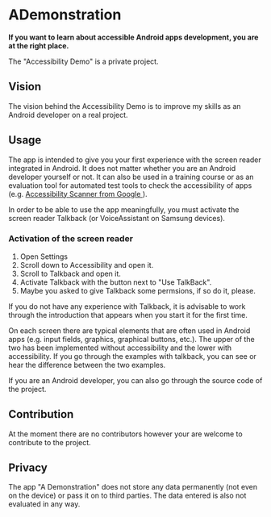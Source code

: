 # ADemonstration

**If you want to learn about accessible Android apps development, you are at the right place.**

The "Accessibility Demo" is a private project.

<h2>Vision</h2>

The vision behind the Accessibility Demo is to improve my skills as an Android developer on a real project.

<h2>Usage</h2>
<p>
The app is intended to give you your first experience with the screen reader integrated in Android. It does not matter whether you are an Android developer yourself or not. It can also be used in a training course or as an evaluation tool for automated test tools to check the accessibility of apps (e.g. <a href="https://play.google.com/store/apps/details?id=com.google.android.apps.accessibility.auditor&hl=de_CH&gl=US">Accessibility Scanner from Google </a>
).
 <p>
In order to be able to use the app meaningfully, you must activate the screen reader Talkback (or VoiceAssistant on Samsung devices).
</p>
<h3>Activation of the screen reader</h3>

<ol>
<li>Open Settings</li> 
<li>Scroll down to Accessibility and open it.</li>
<li>Scroll to Talkback and open it.</li>
<li>Activate Talkback with the button next to "Use TalkBack".</li>
<li>Maybe you asked to give Talkback some  permsions, if so do it, please.
</ol>

<p>
If you do not have any experience with Talkback, it is advisable to work through the introduction that appears when you start it for the first time. 
</p>
<p>
On each screen there are typical elements that are often used in Android apps (e.g. input fields, graphics, graphical buttons, etc.). The upper of the two has been implemented without accessibility and the lower with accessibility. If you go through the examples with talkback, you can see or hear the difference between the two examples.
<p>
If you are an Android developer, you can also go through the source code of the project.  
</p>


<h2>Contribution</h2>

<p>

At the moment there are no contributors however your are welcome to contribute to the project.

</p>


<h2>Privacy</h2>

<p>


The app "A Demonstration" does not store any data permanently (not even on the device) or pass it on to third parties. The data entered is also not evaluated in any way.

</p>




